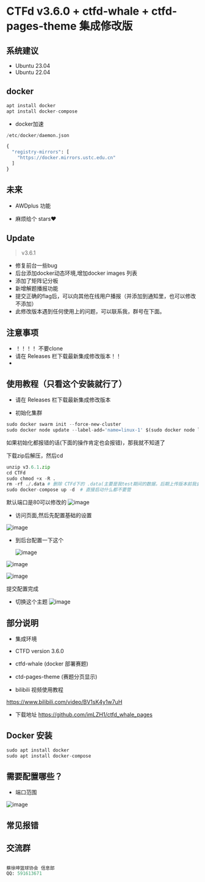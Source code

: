 # CTFd v3.6.0 + ctfd-whale + ctfd-pages-theme 集成修改版


## 系统建议
- Ubuntu 23.04
- Ubuntu 22.04



## docker

```python
apt install docker
apt install docker-compose
```



* docker加速

```python
/etc/docker/daemon.json 

{
  "registry-mirrors": [
    "https://docker.mirrors.ustc.edu.cn"
  ]
}
```




## 未来
- AWDplus 功能


- 麻烦给个 stars❤️



## Update


> v3.6.1
- 修复前台一些bug
- 后台添加docker动态环境,增加docker images 列表
- 添加了矩阵记分板
- 新增解题播报功能
- 提交正确的flag后，可以向其他在线用户播报（并添加到通知里，也可以修改不添加）
- 此修改版本遇到任何使用上的问题，可以联系我，群号在下面。


## 注意事项
- ！！！！ 不要clone
- 请在 Releases 栏下载最新集成修改版本！！
- 


## 使用教程（只看这个安装就行了）

- 请在 Releases 栏下载最新集成修改版本


 - 初始化集群
 
```python
sudo docker swarm init --force-new-cluster
sudo docker node update --label-add='name=linux-1' $(sudo docker node ls -q)
```
 如果初始化都报错的话(下面的操作肯定也会报错)，那我就不知道了
​


下载zip后解压，然后cd 

```python
unzip v3.6.1.zip
cd CTFd
sudo chmod +x -R .
rm -rf ./.data # 删除 CTFd下的 .data(主要是我test期间的数据，后期上传版本前我会自己删)
sudo docker-compose up -d  # 直接启动什么都不要管
```

默认端口是80可以修改的
![image](https://github.com/imLZH1/ctfd_whale_pages/assets/60182298/8f791dc9-29d6-4a0c-bad0-80b57afcc38c)


- 访问页面,然后先配置基础的设置

![image](https://github.com/imLZH1/ctfd_whale_pages/assets/60182298/5d0e0463-c726-434d-8803-6b9ec9ba6fd1)

- 到后台配置一下这个

  ![image](https://github.com/imLZH1/ctfd_whale_pages/assets/60182298/66dfcad4-2d15-4a70-9ce5-824b535b766c)

![image](https://github.com/imLZH1/ctfd_whale_pages/assets/60182298/261a47ac-dc45-4ee7-a519-221861a60744)

![image](https://github.com/imLZH1/ctfd_whale_pages/assets/60182298/1626a3d2-cf51-4565-806c-9fcb76c4713c)

提交配置完成

- 切换这个主题
![image](https://github.com/imLZH1/ctfd_whale_pages/assets/60182298/374ac042-d784-4cb0-bae2-8a82b22206ea)




## 部分说明

* 集成环境

- CTFD version 3.6.0
- ctfd-whale  (docker 部署赛题)
- ctd-pages-theme (赛题分页显示)



- bilibili 视频使用教程

https://www.bilibili.com/video/BV1sK4y1w7uH

- 下载地址
https://github.com/imLZH1/ctfd_whale_pages









## Docker 安装



```python
sudo apt install docker
sudo apt install docker-compose
```





## 需要配置哪些？





* 端口范围



![image](image-20230920042250-cotz2cn.png)






## 常见报错






## 交流群

```python

蔡徐坤篮球协会 信息部
QQ: 591613671
```


